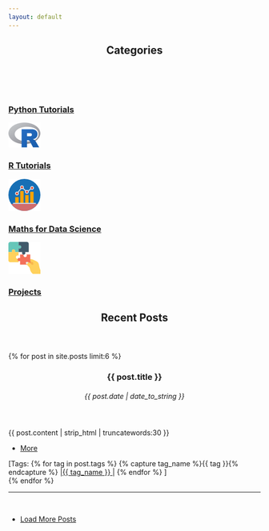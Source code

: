 ```yaml
---		 
layout: default		
---	
```

<!-- Section -->
<section>
	<header class="major">
		<h2>Categories</h2>
	</header>
	<div class="features">
		<article>
			<span  class="image left"><img src="assets/images/Python.ico" alt="" /></span>
			<div class="content">
				<h3><a href="/category/Python Tutorials.html">Python Tutorials</a></h3>
				<p> </p>
			</div>
		</article>
		<article> 
			<div class="content">
			<span  class="image left"><img src="assets/images/R.svg.png" alt="" /></span>
				<h3><a href="/category/R Tutorials.html">R Tutorials</a></h3>
				<p> </p>
			</div>
		</article>
		<article> 
			<div class="content">
			<span  class="image left"><img src="assets/images/Maths.png" alt="" /></span>
				<h3><a href="/category/Maths Tutorials.html"> Maths for Data Science </a></h3>
				<p> </p>
			</div>
		</article>		
		<article> 
			<div class="content">
			<span  class="image left"><img src="assets/images/Projects.png" alt="" /></span>
				<h3><a href="#"> Projects </a></h3>
				<p> </p>
			</div>
		</article>
	</div>
</section>

 <!-- Section   <span class="icon fa-rocket"></span> -->		
 <section>		
 	<header class="major">		
 		<h2>Recent Posts</h2>		
 	</header>		
 <div class="posts">		
 {% for post in site.posts limit:6 %}		
	<article>
         <header>
              <h3>{{ post.title }}</h3>
             <h6><time datetime="{{ post.date | date_to_xmlschema }}" class="by-line">{{ post.date | date_to_string }}</time></h6>
        </header>
           <p>{{  post.content | strip_html | truncatewords:30 }}</p>
           <ul class="actions">
  <li><a href="{% if site.baseurl == "/" %}{{ post.url }}{% else %}{{ post.url | prepend: site.baseurl }}{% endif %}" class="button">More</a></li>
           </ul>
		    <span>[Tags: 
			  {% for tag in post.tags %}
			    {% capture tag_name %}{{ tag }}{% endcapture %}
			   |<a  href="/tag/{{ tag_name }}"><nobr>{{ tag_name }}</nobr>&nbsp;</a>|
			  {% endfor %}
		   ]</span>
      </article>
 {% endfor %}		
 </div>		
 	<hr>	<br>	
 	<ul class="actions vertical">		
 		<li>		
 	    <a href="/archive/index.html" class="button fit">Load More Posts</a> 		
 		</li>		
 	</ul>		
 </section>   			

